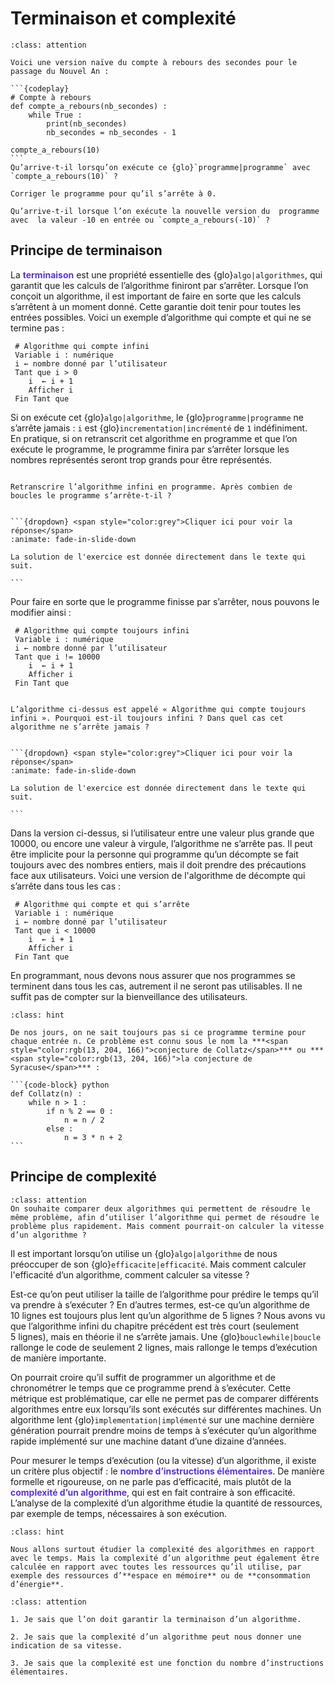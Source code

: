 
# Terminaison et complexité 


````{admonition} Matière à réfléchir. Compte à rebours
:class: attention

Voici une version naïve du compte à rebours des secondes pour le passage du Nouvel An :

```{codeplay}
# Compte à rebours 
def compte_a_rebours(nb_secondes) :
    while True :
        print(nb_secondes)
    	nb_secondes = nb_secondes - 1 

compte_a_rebours(10)
```
Qu’arrive-t-il lorsqu’on exécute ce {glo}`programme|programme` avec `compte_a_rebours(10)` ?

Corriger le programme pour qu’il s’arrête à 0. 

Qu’arrive-t-il lorsque l’on exécute la nouvelle version du  programme avec  la valeur -10 en entrée ou `compte_a_rebours(-10)` ?

````

## Principe de terminaison

La **<span style="color:rgb(89, 51, 209)">terminaison</span>** est une propriété essentielle des {glo}`algo|algorithmes`, qui garantit que les calculs de l’algorithme finiront par s’arrêter. Lorsque l’on conçoit un algorithme, il est important de faire en sorte que les calculs s’arrêtent à un moment donné. Cette garantie doit tenir pour toutes les entrées possibles. Voici un exemple d’algorithme qui compte et qui ne se termine pas :

```{code-block} 
 # Algorithme qui compte infini 
 Variable i : numérique
 i ← nombre donné par l’utilisateur
 Tant que i > 0 
	i  ← i + 1 
 	Afficher i   
 Fin Tant que
```

Si on exécute cet {glo}`algo|algorithme`, le {glo}`programme|programme` ne s’arrête jamais : `i` est {glo}`incrementation|incrémenté` de `1` indéfiniment.  En pratique, si on retranscrit cet algorithme en programme et que l’on exécute le programme, le programme finira par s’arrêter lorsque les nombres représentés seront trop grands pour être représentés.

```{exercise} L'infini en programme

Retranscrire l’algorithme infini en programme. Après combien de boucles le programme s’arrête‑t‑il ?

```

````{solution} 

```{dropdown} <span style="color:grey">Cliquer ici pour voir la réponse</span>
:animate: fade-in-slide-down

La solution de l'exercice est donnée directement dans le texte qui suit.

```
````

Pour faire en sorte que le programme finisse par s’arrêter, nous pouvons le modifier ainsi :

```{code-block} 
 # Algorithme qui compte toujours infini 
 Variable i : numérique
 i ← nombre donné par l’utilisateur
 Tant que i != 10000 
	i  ← i + 1 
 	Afficher i   
 Fin Tant que
 ```

 ```{exercise} L'infini ne finit plus de finir

L’algorithme ci-dessus est appelé « Algorithme qui compte toujours infini ». Pourquoi est-il toujours infini ? Dans quel cas cet algorithme ne s’arrête jamais ?

```

````{solution} 

```{dropdown} <span style="color:grey">Cliquer ici pour voir la réponse</span>
:animate: fade-in-slide-down

La solution de l'exercice est donnée directement dans le texte qui suit.

```
````

Dans la version ci-dessus, si l’utilisateur entre une valeur plus grande que 10000, ou encore une valeur à virgule, l’algorithme ne s’arrête pas. Il peut être implicite pour la personne qui programme qu’un décompte se fait toujours avec des nombres entiers, mais il doit prendre des précautions face aux utilisateurs. Voici une version de l'algorithme de décompte qui s’arrête dans tous les cas :  

```{code-block} 
 # Algorithme qui compte et qui s’arrête 
 Variable i : numérique
 i ← nombre donné par l’utilisateur
 Tant que i < 10000 
	i  ← i + 1 
 	Afficher i   
 Fin Tant que
 ```

En programmant, nous devons nous assurer que nos programmes se terminent dans tous les cas, autrement il ne seront pas utilisables. Il ne suffit pas de compter sur la bienveillance des utilisateurs. 

````{admonition} Le saviez-vous ? Conjecture de Syracuse
:class: hint

De nos jours, on ne sait toujours pas si ce programme termine pour chaque entrée n. Ce problème est connu sous le nom la ***<span style="color:rgb(13, 204, 166)">conjecture de Collatz</span>*** ou ***<span style="color:rgb(13, 204, 166)">la conjecture de Syracuse</span>*** :

```{code-block} python
def Collatz(n) :
    while n > 1 :
        if n % 2 == 0 :
            n = n / 2
        else : 
            n = 3 * n + 2 
```

````



## Principe de complexité

````{admonition} Matière à réfléchir. Record de vitesse
:class: attention
On souhaite comparer deux algorithmes qui permettent de résoudre le même problème, afin d’utiliser l’algorithme qui permet de résoudre le problème plus rapidement. Mais comment pourrait‑on calculer la vitesse d’un algorithme ?
````

Il est important lorsqu’on utilise un {glo}`algo|algorithme` de nous préoccuper de son {glo}`efficacite|efficacité`. Mais comment calculer l'efficacité d’un algorithme, comment calculer sa vitesse ? 

Est-ce qu’on peut utiliser la taille de l’algorithme pour prédire le temps qu’il va prendre à s’exécuter ? En d’autres termes, est-ce qu’un algorithme de 10 lignes est toujours plus lent qu’un algorithme de 5 lignes ? Nous avons vu que l’algorithme infini du chapitre précédent est très court (seulement 5 lignes), mais en théorie il ne s’arrête jamais. Une {glo}`bouclewhile|boucle` rallonge le code de seulement 2 lignes, mais rallonge le temps d’exécution de manière importante. 

On pourrait croire qu’il suffit de programmer un algorithme et de chronométrer le temps que ce programme prend à s’exécuter. Cette métrique est problématique, car elle ne permet pas de comparer différents algorithmes entre eux lorsqu’ils sont exécutés sur différentes machines. Un algorithme lent {glo}`implementation|implémenté` sur une machine dernière génération pourrait prendre moins de temps à s’exécuter qu’un algorithme rapide implémenté sur une machine datant d’une dizaine d’années. 

Pour mesurer le temps d’exécution (ou la vitesse) d’un algorithme, il existe un critère plus objectif : le **<span style="color:rgb(89, 51, 209)">nombre d’instructions élémentaires</span>**.  De manière formelle et rigoureuse, on ne parle pas d’efficacité, mais plutôt de la **<span style="color:rgb(89, 51, 209)">complexité d’un algorithme</span>**, qui est en fait contraire à son efficacité. L’analyse de la complexité d’un algorithme étudie la quantité de ressources, par exemple de temps, nécessaires à son exécution.

```{admonition} Le saviez-vous ? Espace-temps et énergie
:class: hint

Nous allons surtout étudier la complexité des algorithmes en rapport avec le temps. Mais la complexité d’un algorithme peut également être calculée en rapport avec toutes les ressources qu’il utilise, par exemple des ressources d’**espace en mémoire** ou de **consommation d’énergie**. 

```

````{admonition} Ai-je compris ?
:class: attention

1. Je sais que l’on doit garantir la terminaison d’un algorithme.

2. Je sais que la complexité d’un algorithme peut nous donner une indication de sa vitesse.

3. Je sais que la complexité est une fonction du nombre d’instructions élémentaires.

````

